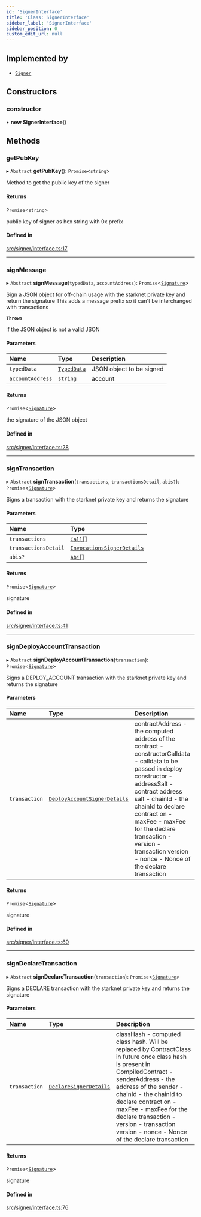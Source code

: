 ```yaml
---
id: 'SignerInterface'
title: 'Class: SignerInterface'
sidebar_label: 'SignerInterface'
sidebar_position: 0
custom_edit_url: null
---
```


## Implemented by

- [`Signer`](Signer.md)

## Constructors

### constructor

• **new SignerInterface**()

## Methods

### getPubKey

▸ `Abstract` **getPubKey**(): `Promise`<`string`\>

Method to get the public key of the signer

#### Returns

`Promise`<`string`\>

public key of signer as hex string with 0x prefix

#### Defined in

[src/signer/interface.ts:17](https://github.com/starknet-io/starknet.js/blob/v5.14.1/src/signer/interface.ts#L17)

---

### signMessage

▸ `Abstract` **signMessage**(`typedData`, `accountAddress`): `Promise`<[`Signature`](../namespaces/types.md#signature)\>

Sign a JSON object for off-chain usage with the starknet private key and return the signature
This adds a message prefix so it can't be interchanged with transactions

**`Throws`**

if the JSON object is not a valid JSON

#### Parameters

| Name             | Type                                            | Description              |
| :--------------- | :---------------------------------------------- | :----------------------- |
| `typedData`      | [`TypedData`](../interfaces/types.TypedData.md) | JSON object to be signed |
| `accountAddress` | `string`                                        | account                  |

#### Returns

`Promise`<[`Signature`](../namespaces/types.md#signature)\>

the signature of the JSON object

#### Defined in

[src/signer/interface.ts:28](https://github.com/starknet-io/starknet.js/blob/v5.14.1/src/signer/interface.ts#L28)

---

### signTransaction

▸ `Abstract` **signTransaction**(`transactions`, `transactionsDetail`, `abis?`): `Promise`<[`Signature`](../namespaces/types.md#signature)\>

Signs a transaction with the starknet private key and returns the signature

#### Parameters

| Name                 | Type                                                                          |
| :------------------- | :---------------------------------------------------------------------------- |
| `transactions`       | [`Call`](../namespaces/types.md#call)[]                                       |
| `transactionsDetail` | [`InvocationsSignerDetails`](../interfaces/types.InvocationsSignerDetails.md) |
| `abis?`              | [`Abi`](../namespaces/types.md#abi)[]                                         |

#### Returns

`Promise`<[`Signature`](../namespaces/types.md#signature)\>

signature

#### Defined in

[src/signer/interface.ts:41](https://github.com/starknet-io/starknet.js/blob/v5.14.1/src/signer/interface.ts#L41)

---

### signDeployAccountTransaction

▸ `Abstract` **signDeployAccountTransaction**(`transaction`): `Promise`<[`Signature`](../namespaces/types.md#signature)\>

Signs a DEPLOY_ACCOUNT transaction with the starknet private key and returns the signature

#### Parameters

| Name          | Type                                                                              | Description                                                                                                                                                                                                                                                                                                                              |
| :------------ | :-------------------------------------------------------------------------------- | :--------------------------------------------------------------------------------------------------------------------------------------------------------------------------------------------------------------------------------------------------------------------------------------------------------------------------------------- |
| `transaction` | [`DeployAccountSignerDetails`](../namespaces/types.md#deployaccountsignerdetails) | contractAddress - the computed address of the contract - constructorCalldata - calldata to be passed in deploy constructor - addressSalt - contract address salt - chainId - the chainId to declare contract on - maxFee - maxFee for the declare transaction - version - transaction version - nonce - Nonce of the declare transaction |

#### Returns

`Promise`<[`Signature`](../namespaces/types.md#signature)\>

signature

#### Defined in

[src/signer/interface.ts:60](https://github.com/starknet-io/starknet.js/blob/v5.14.1/src/signer/interface.ts#L60)

---

### signDeclareTransaction

▸ `Abstract` **signDeclareTransaction**(`transaction`): `Promise`<[`Signature`](../namespaces/types.md#signature)\>

Signs a DECLARE transaction with the starknet private key and returns the signature

#### Parameters

| Name          | Type                                                                  | Description                                                                                                                                                                                                                                                                                                                                     |
| :------------ | :-------------------------------------------------------------------- | :---------------------------------------------------------------------------------------------------------------------------------------------------------------------------------------------------------------------------------------------------------------------------------------------------------------------------------------------- |
| `transaction` | [`DeclareSignerDetails`](../interfaces/types.DeclareSignerDetails.md) | classHash - computed class hash. Will be replaced by ContractClass in future once class hash is present in CompiledContract - senderAddress - the address of the sender - chainId - the chainId to declare contract on - maxFee - maxFee for the declare transaction - version - transaction version - nonce - Nonce of the declare transaction |

#### Returns

`Promise`<[`Signature`](../namespaces/types.md#signature)\>

signature

#### Defined in

[src/signer/interface.ts:76](https://github.com/starknet-io/starknet.js/blob/v5.14.1/src/signer/interface.ts#L76)
